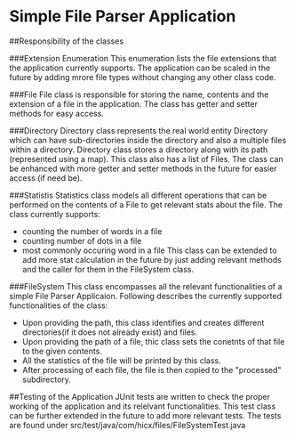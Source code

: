 # **Simple File Parser Application**

##Responsibility of the classes

###Extension Enumeration
This enumeration lists the file extensions that the application currently supports. The application can be scaled in the future by adding mrore file types without changing any other class code.

###File
File class is responsible for storing the name, contents and the extension of a file in the application. The class has getter and setter methods for easy access.

###Directory
Directory class represents the real world entity Directory which can have sub-directories inside the directory and also a multiple files within a directory.
Directory class stores a directory along with its path (represented using a map). This class also has a list of Files. The class can be enhanced with more getter and setter methods in the future for easier access (if need be).

###Statistis
Statistics class models all different operations that can be performed on the contents of a File to get relevant stats about the file. The class currently supports:
- counting the number of words in a file
- counting number of dots in a file
- most commonly occuring word in a file
This class can be extended to add more stat calculation in the future by just adding relevant methods and the caller for them in the FileSystem class.

###FileSystem
This class encompasses all the relevant functionalities of a simple File Parser Applicaion. Following describes the currently supported functionalities of the class:
- Upon providing the path, this class identifies and creates different directories(if it does not already exist) and files.
- Upon providing the path of a file, thic class sets the conetnts of that file to the given contents.
- All the statistics of the file will be printed by this class.
- After processing of each file, the file is then copied to the "processed" subdirectory.

##Testing of the Application
JUnit tests are written to check the proper working of the application and its relelvant functionalities. This test class can be further extended in the future to add more relevant tests.
The tests are found under src/test/java/com/hicx/files/FileSystemTest.java
